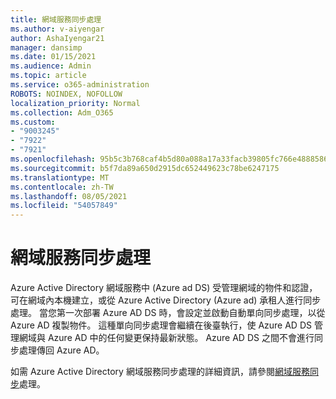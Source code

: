 ```yaml
---
title: 網域服務同步處理
ms.author: v-aiyengar
author: AshaIyengar21
manager: dansimp
ms.date: 01/15/2021
ms.audience: Admin
ms.topic: article
ms.service: o365-administration
ROBOTS: NOINDEX, NOFOLLOW
localization_priority: Normal
ms.collection: Adm_O365
ms.custom:
- "9003245"
- "7922"
- "7921"
ms.openlocfilehash: 95b5c3b768caf4b5d80a088a17a33facb39805fc766e4888586ae052d91681e3
ms.sourcegitcommit: b5f7da89a650d2915dc652449623c78be6247175
ms.translationtype: MT
ms.contentlocale: zh-TW
ms.lasthandoff: 08/05/2021
ms.locfileid: "54057849"
---
```

# <a name="domain-service-synchronization"></a>網域服務同步處理

Azure Active Directory 網域服務中 (Azure ad DS) 受管理網域的物件和認證，可在網域內本機建立，或從 Azure Active Directory (Azure ad) 承租人進行同步處理。 當您第一次部署 Azure AD DS 時，會設定並啟動自動單向同步處理，以從 Azure AD 複製物件。 這種單向同步處理會繼續在後臺執行，使 Azure AD DS 管理網域與 Azure AD 中的任何變更保持最新狀態。 Azure AD DS 之間不會進行同步處理傳回 Azure AD。

如需 Azure Active Directory 網域服務同步處理的詳細資訊，請參閱[網域服務同步](https://docs.microsoft.com/azure/active-directory-domain-services/synchronization)處理。 
